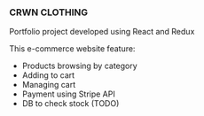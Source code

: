 ### CRWN CLOTHING

Portfolio project developed using React and Redux

This e-commerce website feature:

- Products browsing by category
- Adding to cart
- Managing cart
- Payment using Stripe API
- DB to check stock (TODO)
